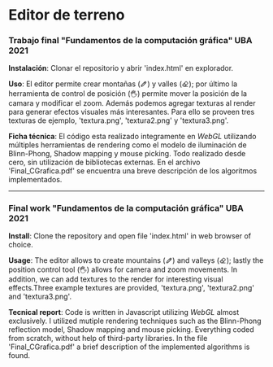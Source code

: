 # Editor de terreno

### Trabajo final "Fundamentos de la computación gráfica" UBA 2021

**Instalación**: Clonar el repositorio y abrir 'index.html' en explorador.

**Uso**: El editor permite crear montañas (<img src='pencil.png' style='width: 1em; height:1em; vertical-align:middle; padding-bottom: 0.2em;'>) y valles (<img src='eraser.png' style='width: 1em; height:1em; vertical-align:middle; padding-bottom: 0.2em;'>); por último la herramienta de control de posición (<img src='hand.png' style='width: 1em; height:1em; vertical-align:middle; padding-bottom: 0.2em;'>) permite mover la posición de la camara y modificar el zoom. Además podemos agregar texturas al render para generar efectos visuales más interesantes. Para ello se proveen tres texturas de ejemplo, 'textura.png', 'textura2.png' y 'textura3.png'.

**Ficha técnica**: El código esta realizado integramente en *WebGL* utilizando múltiples herramientas de rendering como el modelo de iluminación de Blinn-Phong, Shadow mapping y mouse picking. Todo realizado desde cero, sin utilización de bibliotecas externas. En el archivo 'Final_CGrafica.pdf' se encuentra una breve descripción de los algoritmos implementados.

___

### Final work "Fundamentos de la computación gráfica" UBA 2021

**Install**: Clone the repository and open file 'index.html' in web browser of choice.

**Usage**: The editor allows to create mountains (<img src='pencil.png' style='width: 1em; height:1em; vertical-align:middle; padding-bottom: 0.2em;'>) and valleys (<img src='eraser.png' style='width: 1em; height:1em; vertical-align:middle; padding-bottom: 0.2em;'>); lastly the position control tool (<img src='hand.png' style='width: 1em; height:1em; vertical-align:middle; padding-bottom: 0.2em;'>) allows for camera and zoom movements. In addition, we can add textures to the render for interesting visual effects.Three example textures are provided, 'textura.png', 'textura2.png' and 'textura3.png'.

**Tecnical report**: Code is written in Javascript utilizing *WebGL* almost exclusively. I utilized mutiple rendering techniques such as the Blinn-Phong reflection model, Shadow mapping and mouse picking. Everything coded from scratch, without help of third-party libraries. In the file 'Final_CGrafica.pdf' a brief description of the implemented algorithms is found.